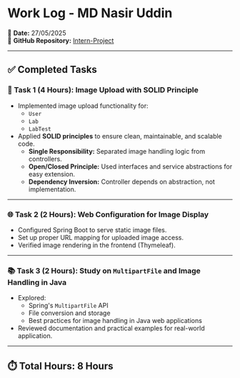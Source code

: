 # Work Log - MD Nasir Uddin

📅 **Date:** 27/05/2025  
🔗 **GitHub Repository:** [Intern-Project](https://github.com/nurubel1819/Intern-Project)

---

## ✅ Completed Tasks

### 🧩 Task 1 (4 Hours): Image Upload with SOLID Principle
- Implemented image upload functionality for:
  - `User`
  - `Lab`
  - `LabTest`
- Applied **SOLID principles** to ensure clean, maintainable, and scalable code.
  - **Single Responsibility:** Separated image handling logic from controllers.
  - **Open/Closed Principle:** Used interfaces and service abstractions for easy extension.
  - **Dependency Inversion:** Controller depends on abstraction, not implementation.

---

### 🌐 Task 2 (2 Hours): Web Configuration for Image Display
- Configured Spring Boot to serve static image files.
- Set up proper URL mapping for uploaded image access.
- Verified image rendering in the frontend (Thymeleaf).

---

### 📚 Task 3 (2 Hours): Study on `MultipartFile` and Image Handling in Java
- Explored:
  - Spring's `MultipartFile` API
  - File conversion and storage
  - Best practices for image handling in Java web applications
- Reviewed documentation and practical examples for real-world application.

---

## ⏱️ Total Hours: **8 Hours**